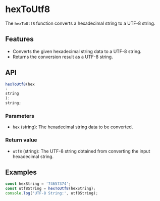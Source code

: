 # hexToUtf8

The `hexToUtf8` function converts a hexadecimal string to a UTF-8 string.

## Features

- Converts the given hexadecimal string data to a UTF-8 string.
- Returns the conversion result as a UTF-8 string.

## API

```ts
hexToUtf8(hex
:
string
):
string;
```

### Parameters

- `hex` (string): The hexadecimal string data to be converted.

### Return value

- `utf8` (string): The UTF-8 string obtained from converting the input hexadecimal string.

## Examples

```ts
const hexString = '74657374';
const utf8String = hexToUtf8(hexString);
console.log('UTF-8 String:', utf8String); 
```
